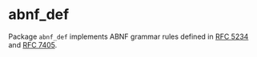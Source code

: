 # abnf_def

Package `abnf_def` implements ABNF grammar rules defined in [RFC 5234](https://www.rfc-editor.org/rfc/rfc5234) 
and [RFC 7405](https://www.rfc-editor.org/rfc/rfc7405).
